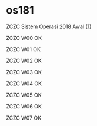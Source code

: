 # os181
ZCZC Sistem Operasi 2018 Awal (1)

ZCZC W00 OK

ZCZC W01 OK

ZCZC W02 OK

ZCZC W03 OK

ZCZC W04 OK

ZCZC W05 OK

ZCZC W06 OK

ZCZC W07 OK
